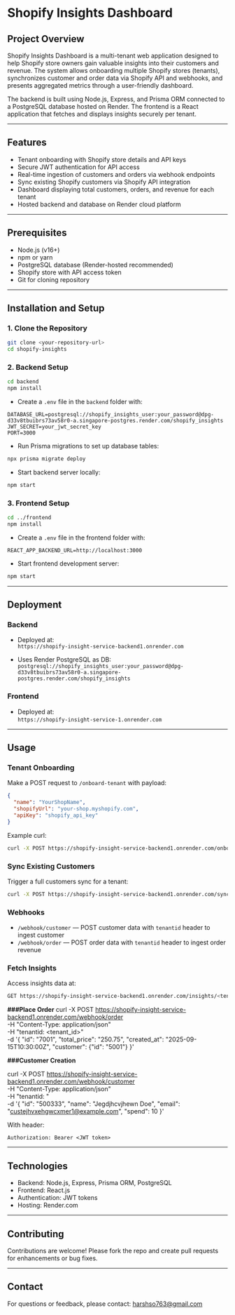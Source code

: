 
# Shopify Insights Dashboard

## Project Overview

Shopify Insights Dashboard is a multi-tenant web application designed to help Shopify store owners gain valuable insights into their customers and revenue. The system allows onboarding multiple Shopify stores (tenants), synchronizes customer and order data via Shopify API and webhooks, and presents aggregated metrics through a user-friendly dashboard.

The backend is built using Node.js, Express, and Prisma ORM connected to a PostgreSQL database hosted on Render. The frontend is a React application that fetches and displays insights securely per tenant.

---

## Features

- Tenant onboarding with Shopify store details and API keys
- Secure JWT authentication for API access
- Real-time ingestion of customers and orders via webhook endpoints
- Sync existing Shopify customers via Shopify API integration
- Dashboard displaying total customers, orders, and revenue for each tenant
- Hosted backend and database on Render cloud platform

---

## Prerequisites

- Node.js (v16+)
- npm or yarn
- PostgreSQL database (Render-hosted recommended)
- Shopify store with API access token
- Git for cloning repository

---

## Installation and Setup

### 1. Clone the Repository

```bash
git clone <your-repository-url>
cd shopify-insights
```

### 2. Backend Setup

```bash
cd backend
npm install
```

- Create a `.env` file in the `backend` folder with:

```
DATABASE_URL=postgresql://shopify_insights_user:your_password@dpg-d33v8tbuibrs73av58r0-a.singapore-postgres.render.com/shopify_insights
JWT_SECRET=your_jwt_secret_key
PORT=3000
```

- Run Prisma migrations to set up database tables:

```bash
npx prisma migrate deploy
```

- Start backend server locally:

```bash
npm start
```

### 3. Frontend Setup

```bash
cd ../frontend
npm install
```

- Create a `.env` file in the frontend folder with:

```
REACT_APP_BACKEND_URL=http://localhost:3000
```

- Start frontend development server:

```bash
npm start
```

---

## Deployment

### Backend

- Deployed at:  
  `https://shopify-insight-service-backend1.onrender.com`

- Uses Render PostgreSQL as DB:  
  `postgresql://shopify_insights_user:your_password@dpg-d33v8tbuibrs73av58r0-a.singapore-postgres.render.com/shopify_insights`

### Frontend

- Deployed at:  
  `https://shopify-insight-service-1.onrender.com`

---

## Usage

### Tenant Onboarding

Make a POST request to `/onboard-tenant` with payload:

```json
{
  "name": "YourShopName",
  "shopifyUrl": "your-shop.myshopify.com",
  "apiKey": "shopify_api_key"
}
```

Example curl:

```bash
curl -X POST https://shopify-insight-service-backend1.onrender.com/onboard-tenant -H "Content-Type: application/json" -d '{"name":"StoreName", "shopifyUrl":"store.myshopify.com", "apiKey":"your_api_key"}'
```

### Sync Existing Customers

Trigger a full customers sync for a tenant:

```bash
curl -X POST https://shopify-insight-service-backend1.onrender.com/sync-customers/<tenantId>
```

### Webhooks

- `/webhook/customer` — POST customer data with `tenantid` header to ingest customer
- `/webhook/order` — POST order data with `tenantid` header to ingest order revenue

### Fetch Insights

Access insights data at:

```bash
GET https://shopify-insight-service-backend1.onrender.com/insights/<tenantId>
```

**###Place Order**
curl -X POST https://shopify-insight-service-backend1.onrender.com/webhook/order \
  -H "Content-Type: application/json" \
  -H "tenantid: <tenant_id>" \
  -d '{
    "id": "7001",
    "total_price": "250.75",
    "created_at": "2025-09-15T10:30:00Z",
    "customer": {"id": "5001"}
  }'

  **###Customer Creation**


curl -X POST https://shopify-insight-service-backend1.onrender.com/webhook/customer \
  -H "Content-Type: application/json" \
  -H "tenantid: <your tenant_id>" \
  -d '{
    "id": "500333",
    "name": "Jegdjhcvjhewn Doe",
    "email": "custejhvxehgwcxmer1@example.com",
    "spend": 10
  }'


  
With header:

```
Authorization: Bearer <JWT token>
```

---

## Technologies

- Backend: Node.js, Express, Prisma ORM, PostgreSQL
- Frontend: React.js
- Authentication: JWT tokens
- Hosting: Render.com

---

## Contributing

Contributions are welcome! Please fork the repo and create pull requests for enhancements or bug fixes.


---

## Contact

For questions or feedback, please contact: harshso763@gmail.com
